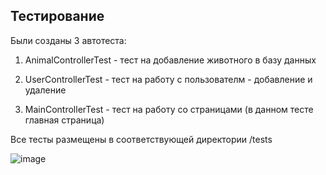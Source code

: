 ## Тестирование

Были созданы 3 автотеста:

1. AnimalControllerTest - тест на добавление животного в базу данных

2. UserControllerTest - тест на работу с пользователм - добавление и удаление 

3. MainControllerTest - тест на работу со страницами (в данном тесте главная страница)

Все тесты размещены в соответствующей директории /tests

![image](https://github.com/mrayuu/AnimalShelter/assets/96128195/ed41717f-735f-4b70-8161-c8a28a023638)


